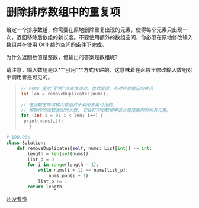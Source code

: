 # 删除排序数组中的重复项

给定一个排序数组，你需要在原地删除重复出现的元素，使得每个元素只出现一次，返回移除后数组的新长度。不要使用额外的数组空间，你必须在原地修改输入数组并在使用 O(1) 额外空间的条件下完成。

为什么返回数值是整数，但输出的答案是数组呢?

请注意，输入数组是以**“引用”**方式传递的，这意味着在函数里修改输入数组对于调用者是可见的。

> ```C
>// nums 是以“引用”方式传递的。也就是说，不对实参做任何拷贝
> int len = removeDuplicates(nums);
> 
>// 在函数里修改输入数组对于调用者是可见的。
> // 根据你的函数返回的长度, 它会打印出数组中该长度范围内的所有元素。
> for (int i = 0; i < len; i++) {
>  print(nums[i]);
>    }
> ```


```python
# 100.00%
class Solution:
    def removeDuplicates(self, nums: List[int]) -> int:
        length = len(set(nums))
        list_p = 0
        for i in range(length - 1):
            while nums[i + 1] == nums[list_p]:
                nums.pop(i + 1)
            list_p += 1
        return length
```

[还没看懂](https://blog.csdn.net/qiubingcsdn/article/details/82142817)